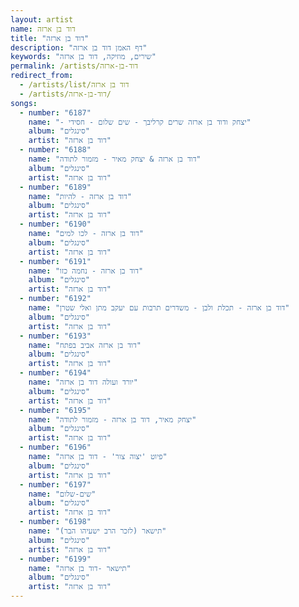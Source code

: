 ```yaml
---
layout: artist
name: דוד בן ארזה
title: "דוד בן ארזה"
description: "דף האמן דוד בן ארזה"
keywords: "שירים, מוזיקה, דוד בן ארזה"
permalink: /artists/דוד-בן-ארזה
redirect_from:
  - /artists/list/דוד בן ארזה
  - /artists/דוד-בן-ארזה/
songs:
  - number: "6187"
    name: "- יצחק ודוד בן ארזה שרים קרליבך - שים שלום - חסידי"
    album: "סינגלים"
    artist: "דוד בן ארזה"
  - number: "6188"
    name: "דוד בן ארזה & יצחק מאיר - מזמור לתודה"
    album: "סינגלים"
    artist: "דוד בן ארזה"
  - number: "6189"
    name: "דוד בן ארזה - להיות"
    album: "סינגלים"
    artist: "דוד בן ארזה"
  - number: "6190"
    name: "דוד בן ארזה - לכו למים"
    album: "סינגלים"
    artist: "דוד בן ארזה"
  - number: "6191"
    name: "דוד בן ארזה - נחמה כזו"
    album: "סינגלים"
    artist: "דוד בן ארזה"
  - number: "6192"
    name: "דוד בן ארזה - תכלת ולבן - משדרים תרבות עם יעקב מתן ואלי שטרן"
    album: "סינגלים"
    artist: "דוד בן ארזה"
  - number: "6193"
    name: "דוד בן ארזה אביב בפתח"
    album: "סינגלים"
    artist: "דוד בן ארזה"
  - number: "6194"
    name: "יורד ועולה דוד בן ארזה"
    album: "סינגלים"
    artist: "דוד בן ארזה"
  - number: "6195"
    name: "יצחק מאיר, דוד בן ארזה - מזמור לתודה"
    album: "סינגלים"
    artist: "דוד בן ארזה"
  - number: "6196"
    name: "פיוט 'יצוה צור' - דוד בן ארזה"
    album: "סינגלים"
    artist: "דוד בן ארזה"
  - number: "6197"
    name: "שים-שלום"
    album: "סינגלים"
    artist: "דוד בן ארזה"
  - number: "6198"
    name: "תישאר (לזכר הרב ישעיהו הבר)"
    album: "סינגלים"
    artist: "דוד בן ארזה"
  - number: "6199"
    name: "תישאר -דוד בן ארזה"
    album: "סינגלים"
    artist: "דוד בן ארזה"
---
```

